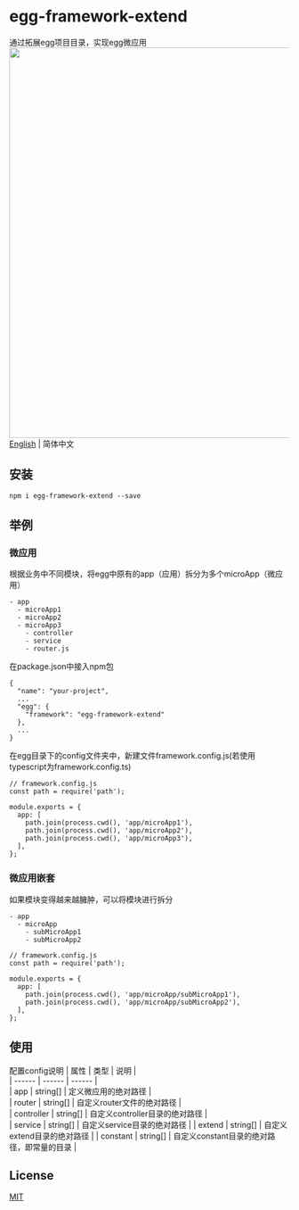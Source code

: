 # egg-framework-extend
通过拓展egg项目目录，实现egg微应用
<img src="https://store-g1.seewo.com/seewoedu_pub_6334eb4993f4474ba5845c2b3c855119" width="700"  align="bottom" />
[English](./README.md) | 简体中文
## 安装
```
npm i egg-framework-extend --save
```
## 举例
### 微应用
根据业务中不同模块，将egg中原有的app（应用）拆分为多个microApp（微应用）
```
- app
  - microApp1
  - microApp2
  - microApp3
    - controller
    - service
    - router.js
```
在package.json中接入npm包
```
{
  "name": "your-project",
  ...
  "egg": {
    "framework": "egg-framework-extend"
  },
  ...
}
```
在egg目录下的config文件夹中，新建文件framework.config.js(若使用typescript为framework.config.ts)
```
// framework.config.js
const path = require('path');

module.exports = {
  app: [
    path.join(process.cwd(), 'app/microApp1'),
    path.join(process.cwd(), 'app/microApp2'),
    path.join(process.cwd(), 'app/microApp3'),
  ],
};
```
### 微应用嵌套
如果模块变得越来越臃肿，可以将模块进行拆分
```
- app
  - microApp
    - subMicroApp1
    - subMicroApp2
```
```
// framework.config.js
const path = require('path');

module.exports = {
  app: [
    path.join(process.cwd(), 'app/microApp/subMicroApp1'),
    path.join(process.cwd(), 'app/microApp/subMicroApp2'),
  ],
};
```

## 使用
配置config说明
| 属性 | 类型 | 说明 |  
| ------ | ------ | ------ |  
| app | string[] | 定义微应用的绝对路径 |  
| router | string[] | 自定义router文件的绝对路径 |  
| controller | string[] | 自定义controller目录的绝对路径 |  
| service | string[] | 自定义service目录的绝对路径 |
| extend | string[] | 自定义extend目录的绝对路径 |
| constant | string[] | 自定义constant目录的绝对路径，即常量的目录 |  

## License
[MIT](./LICENSE)